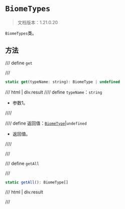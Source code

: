 # `BiomeTypes`

> 文档版本：1.21.0.20

`BiomeTypes`类。

## 方法

/// define
`get`


///

```js
static get(typeName: string): BiomeType | undefined
```

/// html | div.result
//// define
`typeName`：`string`

- 参数1。


////

//// define
返回值：[`BiomeType`](./biometype.md)|`undefined`

- 返回值。


////

///


/// define
`getAll`


///

```js
static getAll(): BiomeType[]
```

/// html | div.result

///

